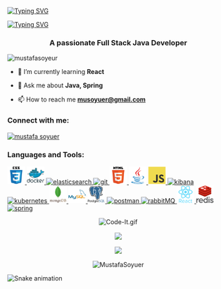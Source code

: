 [![Typing SVG](https://readme-typing-svg.demolab.com/?lines=Hi+there+👋)](https://git.io/typing-svg)

[![Typing SVG](https://readme-typing-svg.demolab.com/?lines=I+am+Mustafa+Soyuer! )](https://git.io/typing-svg)


<h3 align="center">A passionate Full Stack Java Developer</h3>

<p align="left"> <img src="https://komarev.com/ghpvc/?username=mustafasoyeur&label=Profile%20views&color=0e75b6&style=flat" alt="mustafasoyeur" /> </p>

- 🌱 I’m currently learning **React**

- 💬 Ask me about **Java, Spring**

- 📫 How to reach me **musoyuer@gmail.com**
<h3 align="left">Connect with me:</h3>
<p align="left">
<a href="[https://linkedin.com/in/mustafa soyuer](https://www.linkedin.com/in/mustafa-soyuer-b97075105/)" target="blank"><img align="center" src="https://raw.githubusercontent.com/rahuldkjain/github-profile-readme-generator/master/src/images/icons/Social/linked-in-alt.svg" alt="mustafa soyuer" height="30" width="40" /></a>
</p>

<h3 align="left">Languages and Tools:</h3>
<p align="left"> <a href="https://www.w3schools.com/css/" target="_blank" rel="noreferrer"> <img src="https://raw.githubusercontent.com/devicons/devicon/master/icons/css3/css3-original-wordmark.svg" alt="css3" width="40" height="40"/> </a> <a href="https://www.docker.com/" target="_blank" rel="noreferrer"> <img src="https://raw.githubusercontent.com/devicons/devicon/master/icons/docker/docker-original-wordmark.svg" alt="docker" width="40" height="40"/> </a> <a href="https://www.elastic.co" target="_blank" rel="noreferrer"> <img src="https://www.vectorlogo.zone/logos/elastic/elastic-icon.svg" alt="elasticsearch" width="40" height="40"/> </a> <a href="https://git-scm.com/" target="_blank" rel="noreferrer"> <img src="https://www.vectorlogo.zone/logos/git-scm/git-scm-icon.svg" alt="git" width="40" height="40"/> </a> <a href="https://www.w3.org/html/" target="_blank" rel="noreferrer"> <img src="https://raw.githubusercontent.com/devicons/devicon/master/icons/html5/html5-original-wordmark.svg" alt="html5" width="40" height="40"/> </a> <a href="https://www.java.com" target="_blank" rel="noreferrer"> <img src="https://raw.githubusercontent.com/devicons/devicon/master/icons/java/java-original.svg" alt="java" width="40" height="40"/> </a> <a href="https://developer.mozilla.org/en-US/docs/Web/JavaScript" target="_blank" rel="noreferrer"> <img src="https://raw.githubusercontent.com/devicons/devicon/master/icons/javascript/javascript-original.svg" alt="javascript" width="40" height="40"/> </a> <a href="https://www.elastic.co/kibana" target="_blank" rel="noreferrer"> <img src="https://www.vectorlogo.zone/logos/elasticco_kibana/elasticco_kibana-icon.svg" alt="kibana" width="40" height="40"/> </a> <a href="https://kubernetes.io" target="_blank" rel="noreferrer"> <img src="https://www.vectorlogo.zone/logos/kubernetes/kubernetes-icon.svg" alt="kubernetes" width="40" height="40"/> </a> <a href="https://www.mongodb.com/" target="_blank" rel="noreferrer"> <img src="https://raw.githubusercontent.com/devicons/devicon/master/icons/mongodb/mongodb-original-wordmark.svg" alt="mongodb" width="40" height="40"/> </a> <a href="https://www.mysql.com/" target="_blank" rel="noreferrer"> <img src="https://raw.githubusercontent.com/devicons/devicon/master/icons/mysql/mysql-original-wordmark.svg" alt="mysql" width="40" height="40"/> </a> <a href="https://www.postgresql.org" target="_blank" rel="noreferrer"> <img src="https://raw.githubusercontent.com/devicons/devicon/master/icons/postgresql/postgresql-original-wordmark.svg" alt="postgresql" width="40" height="40"/> </a> <a href="https://postman.com" target="_blank" rel="noreferrer"> <img src="https://www.vectorlogo.zone/logos/getpostman/getpostman-icon.svg" alt="postman" width="40" height="40"/> </a> <a href="https://www.rabbitmq.com" target="_blank" rel="noreferrer"> <img src="https://www.vectorlogo.zone/logos/rabbitmq/rabbitmq-icon.svg" alt="rabbitMQ" width="40" height="40"/> </a> <a href="https://reactjs.org/" target="_blank" rel="noreferrer"> <img src="https://raw.githubusercontent.com/devicons/devicon/master/icons/react/react-original-wordmark.svg" alt="react" width="40" height="40"/> </a> <a href="https://redis.io" target="_blank" rel="noreferrer"> <img src="https://raw.githubusercontent.com/devicons/devicon/master/icons/redis/redis-original-wordmark.svg" alt="redis" width="40" height="40"/> </a> <a href="https://spring.io/" target="_blank" rel="noreferrer"> <img src="https://www.vectorlogo.zone/logos/springio/springio-icon.svg" alt="spring" width="40" height="40"/> </a> </p>

<p align="center"> <img title="Code-It.gif"  src="https://cdn.dribbble.com/users/2571505/screenshots/14197653/media/324034b1707825a543f520a98d30fdf2.gif" width="500">

<p align="center">
 <img align="center" src ="https://github-readme-stats.vercel.app/api/top-langs/?username=MustafaSoyuer&layout=compact&hide_border=true&theme=outrun&bg_color=00000000&langs_count=8">
</p>

<p align="center">
   <img align="center" src="https://github-readme-stats.vercel.app/api?username=MustafaSoyuer&show_icons=true&theme=great-gatsby&hide_border=true") >

<p align="center">
<img align="center" src="https://github-readme-streak-stats.herokuapp.com/?user=MustafaSoyuer&theme=midnight_purple&hide_border=true" alt="MustafaSoyuer" ></p>


![Snake animation](https://github.com/eagrundy/eagrundy/blob/output/github-contribution-grid-snake.svg)


  

